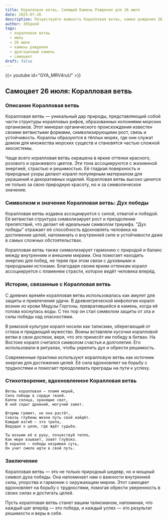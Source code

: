 ```yaml
---
title: Коралловая ветвь, Сияющий Камень Рождения для 26 июля
date: 2025-07-26
description: Почувствуйте важность Коралловая ветвь, камня рождения 26 июля, который символизирует Дух победы. Пусть его красота и значение осветят ваш день.
author: 365дней
tags:
  - коралловая ветвь
  - июль
  - 26 июля
  - камень рождения
  - драгоценный камень
  - самоцвет
draft: false
---
```


{{< youtube id="GYA_MRV4ruU" >}}

## Самоцвет 26 июля: Коралловая ветвь

### Описание Коралловая ветвь

Коралловая ветвь — уникальный дар природы, представляющий собой части структуры коралловых рифов, образованных колониями морских организмов. Этот минерал органического происхождения известен своими ветвистыми формами, символизирующими рост, связь и устойчивость. Кораллы образуются в тёплых морях, где они служат домом для множества морских существ и становятся частью сложной экосистемы.

Чаще всего коралловая ветвь окрашена в яркие оттенки красного, розового и оранжевого цветов. Эти тона ассоциируются с жизненной энергией, страстью и решимостью. Её гладкая поверхность и природные узоры делают коралл популярным материалом для украшений и декоративных изделий. Коралловая ветвь высоко ценится не только за свою природную красоту, но и за символическое значение.

### Символизм и значение Коралловая ветвь: Дух победы

Коралловая ветвь издавна ассоциируется с силой, отвагой и победой. Её ветвистая структура символизирует рост и преодоление препятствий, что делает её идеальным символом триумфа. "Дух победы" отражает её способность вдохновлять человека на достижение целей, напоминать о внутренней силе и устойчивости даже в самых сложных обстоятельствах.

Коралловая ветвь также символизирует гармонию с природой и баланс между внутренним и внешним мирами. Она помогает находить энергию для побед, не теряя при этом связи с духовными и природными истоками. Благодаря своим ярким оттенкам коралл ассоциируется с пламенем страсти, которое ведёт человека вперёд.

### Истории, связанные с Коралловая ветвь

С древних времён коралловая ветвь использовалась как амулет для защиты и привлечения удачи. В древнегреческой мифологии коралл возник из крови Медузы Горгоны, превратившейся в камень, когда её голова коснулась воды. С тех пор он стал символом защиты от зла и силы победы над опасностями.

В римской культуре коралл носили как талисман, оберегающий от сглаза и придающий мужество. Воины вставляли кусочки коралловой ветви в свои доспехи, веря, что это принесёт им победу в битвах. На Востоке коралл считался символом счастья и долголетия. Его использовали в ритуалах, чтобы укрепить дух и обрести решимость.

Современные практики используют коралловую ветвь как источник энергии для достижения целей. Её сила вдохновляет на борьбу с трудностями и помогает преодолевать преграды на пути к успеху.

### Стихотворение, вдохновленное Коралловая ветвь

```
Ветвь коралловая — пламя морей,  
Сила победы в сердце твоей.  
Капли солнца, хранящие свет,  
В ней скрыт древний, могучий завет.

Штормы гремят, но она растёт,  
Сквозь глубины жизни путь свой найдёт.  
Каждый изгиб — это тропа,  
Ведущая к цели, где ждёт судьба.

Ты возьми её в руку, почувствуй тепло,  
Как море взывает, зовёт глубоко.  
В коралле — победы незримая суть,  
Он учит смело идти в свой путь.
```

### Заключение

Коралловая ветвь — это не только природный шедевр, но и мощный символ духа победы. Она напоминает нам о важности внутренней силы, упорства и гармонии с окружающим миром. Этот самоцвет вдохновляет на борьбу с трудностями, помогая обрести уверенность в своих силах и достигать целей.

Пусть коралловая ветвь станет вашим талисманом, напоминая, что каждый шаг вперёд — это победа, и каждый успех — это результат решимости и веры в себя.